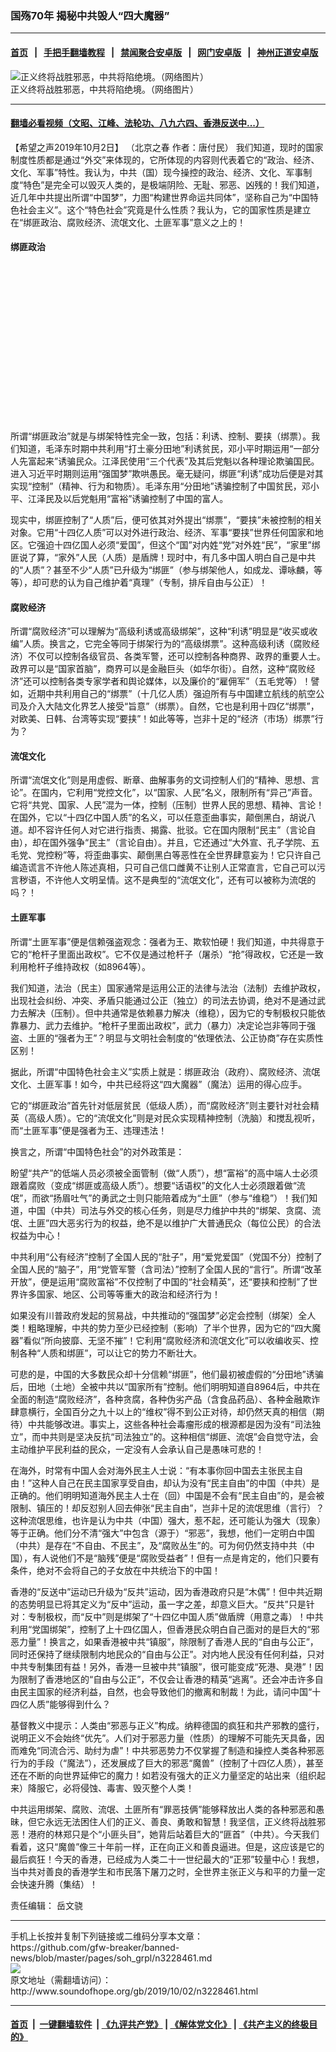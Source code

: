 ### 国殇70年 揭秘中共毁人“四大魔器”
------------------------

#### [首页](https://github.com/gfw-breaker/banned-news/blob/master/README.md) &nbsp;&nbsp;|&nbsp;&nbsp; [手把手翻墙教程](https://github.com/gfw-breaker/guides/wiki) &nbsp;&nbsp;|&nbsp;&nbsp; [禁闻聚合安卓版](https://github.com/gfw-breaker/bn-android) &nbsp;&nbsp;|&nbsp;&nbsp; [网门安卓版](https://github.com/oGate2/oGate) &nbsp;&nbsp;|&nbsp;&nbsp; [神州正道安卓版](https://github.com/SzzdOgate/update) 



<div class="zhidingtu">
 <div class="ar-wrap-3x2">
  <img alt="正义终将战胜邪恶，中共将陷绝境。（网络图片）" class="ar-wrap-inside-fill" src="http://img.soundofhope.org/2019/01/f09c5c1fb3b781f0f35f3d47503af925-9-600x400-600x400.jpg"/>
 </div>
 <div class="caption">
  正义终将战胜邪恶，中共将陷绝境。（网络图片）
 </div>
</div>
<hr/>


#### [翻墙必看视频（文昭、江峰、法轮功、八九六四、香港反送中...）](https://github.com/gfw-breaker/banned-news/blob/master/pages/links.md)

<div class="content">
 <p>
  <span class="content-info-date">
   【希望之声2019年10月2日】
  </span>
  <span class="content-info-type">
   （北京之春 作者：唐付民）
  </span>
  我们知道，现时的国家制度性质都是通过“外交”来体现的，它所体现的内容则代表着它的“政治、经济、文化、军事”特性。我认为，中共（国）现今操控的政治、经济、文化、军事制度“特色”是完全可以毁灭人类的，是极端阴险、无耻、邪恶、凶残的！我们知道，近几年中共提出所谓“中国梦”，力图“构建世界命运共同体”，坚称自己为“中国特色社会主义”。这个“特色社会”究竟是什么性质？我认为，它的国家性质是建立在“绑匪政治、腐败经济、流氓文化、土匪军事”意义之上的！
 </p>
 <h4>
  <strong>
   绑匪政治
  </strong>
 </h4>
 <div class="widget ad-300x250 ad-ecf">
  <!-- ZW30 Post Embed 300x250 1 -->
  <ins class="adsbygoogle" data-ad-client="ca-pub-1519518652909441" data-ad-slot="9768754376" style="display:inline-block;width:300px;height:250px">
  </ins>
 </div>
 <p>
  所谓“绑匪政治”就是与绑架特性完全一致，包括：利诱、控制、要挟（绑票）。我们知道，毛泽东时期中共利用“打土豪分田地”利诱贫民，邓小平时期运用“一部分人先富起来”诱骗民众。江泽民使用“三个代表”及其后党魁以各种理论欺骗国民。进入习近平时期则运用“强国梦”欺哄愚民。毫无疑问，绑匪“利诱”成功后便是对其实现“控制”（精神、行为和物质）。毛泽东用“分田地”诱骗控制了中国贫民，邓小平、江泽民及以后党魁用“富裕”诱骗控制了中国的富人。
 </p>
 <p>
  现实中，绑匪控制了“人质”后，便可依其对外提出“绑票”，“要挟”未被控制的相关对象。它用“十四亿人质”可以对外进行政治、经济、军事“要挟”世界任何国家和地区。它强迫十四亿国人必须“爱国”，但这个“国”对内姓“党”对外姓“民”，“家里”绑匪说了算，“家外”人民（人质）是盾牌！现时中，有几多中国人明白自己是中共的“人质”？甚至不少“人质”已升级为“绑匪”（参与绑架他人，如成龙、谭咏麟，等等），却可悲的认为自己维护着“真理”（专制，排斥自由与公正）！
 </p>
 <h4>
  <strong>
   腐败经济
  </strong>
 </h4>
 <p>
  所谓“腐败经济”可以理解为“高级利诱或高级绑架”，这种“利诱”明显是“收买或收编”人质。换言之，它完全等同于绑架行为的“高级绑票”。这种高级利诱（腐败经济）不仅可以控制各级官员、各类军警，还可以控制各种商界、政界的重要人士。政界可以是“国家首脑”，商界可以是金融巨头（如华尔街）。自然，这种“腐败经济”还可以控制各类专家学者和舆论媒体，以及廉价的“雇佣军”（五毛党等）！譬如，近期中共利用自己的“绑票”（十几亿人质）强迫所有与中国建立航线的航空公司及介入大陆文化界艺人接受“旨意”（绑票）。自然，它也是利用十四亿“绑票”，对欧美、日韩、台湾等实现“要挟”！如此等等，岂非十足的“经济（市场）绑票”行为？
 </p>
 <h4>
  <strong>
   流氓文化
  </strong>
 </h4>
 <p>
  所谓“流氓文化”则是用虚假、断章、曲解事务的文词控制人们的“精神、思想、言论”。在国内，它利用“党控文化”，以“国家、人民”名义，限制所有“异己”声音。它将“共党、国家、人民”混为一体，控制（压制）世界人民的思想、精神、言论！在国外，它以“十四亿中国人质”的名义，可以任意歪曲事实，颠倒黑白，胡说八道。却不容许任何人对它进行指责、揭露、批驳。它在国内限制“民主”（言论自由），却在国外强争“民主”（言论自由）。并且，它还通过“大外宣、孔子学院、五毛党、党控粉”等，将歪曲事实、颠倒黑白等恶性在全世界肆意妄为！它只许自己编造谎言不许他人陈述真相，只可自己信口雌黄不让别人正常直言，它自己可以污言秽语，不许他人文明呈情。这不是典型的“流氓文化”，还有可以被称为流氓的吗？！
 </p>
 <h4>
  <strong>
   土匪军事
  </strong>
 </h4>
 <p>
  所谓“土匪军事”便是信赖强盗观念：强者为王、欺软怕硬！我们知道，中共得意于它的“枪杆子里面出政权”。它不仅是通过枪杆子（屠杀）“抢”得政权，它还是一致利用枪杆子维持政权（如8964等）。
 </p>
 <p>
  我们知道，法治（民主）国家通常是运用公正的法律与法治（法制）去维护政权，出现社会纠纷、冲突、矛盾只能通过公正（独立）的司法去协调，绝对不是通过武力去解决（压制）。但中共通常是依赖暴力解决（维稳），因为它的专制极权只能依靠暴力、武力去维护。“枪杆子里面出政权”，武力（暴力）决定论岂非等同于强盗、土匪的“强者为王”？明显与文明社会制度的“依理依法、公正协商”存在实质性区别！
 </p>
 <p>
  据此，所谓“中国特色社会主义”实质上就是：绑匪政治（政府）、腐败经济、流氓文化、土匪军事！如今，中共已经将这“四大魔器”（魔法）运用的得心应手。
 </p>
 <p>
  它的“绑匪政治”首先针对低层贫民（低级人质），而“腐败经济”则主要针对社会精英（高级人质）。它的“流氓文化”则是对民众实现精神控制（洗脑）和搅乱视听，而“土匪军事”便是强者为王、违理违法！
 </p>
 <div>
 </div>
 <p>
  换言之，所谓“中国特色社会”的对外政策是：
 </p>
 <p>
  盼望“共产”的低端人员必须被全面管制（做“人质”），想“富裕”的高中端人士必须跟着腐败（变成“绑匪或高级人质”）。想要“话语权”的文化人士必须跟着做“流氓”，而欲“扬眉吐气”的勇武之士则只能陪着成为“土匪”（参与“维稳”）！我们知道，中国（中共）司法与外交的核心任务，则是尽力维护中共的“绑架、贪腐、流氓、土匪”四大恶劣行为的权益，绝不是以维护广大普通民众（每位公民）的合法权益为中心！
 </p>
 <p>
  中共利用“公有经济”控制了全国人民的“肚子”，用“爱党爱国”（党国不分）控制了全国人民的“脑子”，用“党管军警（含司法）”控制了全国人民的“言行”。所谓“改革开放”，便是运用“腐败富裕”不仅控制了中国的“社会精英”，还“要挟和控制”了世界许多国家、地区、公司等等重大的政治和经济行为！
 </p>
 <p>
  如果没有川普政府发起的贸易战，中共推动的“强国梦”必定会控制（绑架）全人类！粗略理解，中共的势力至少已经控制（影响）了半个世界，因为它的“四大魔器”看似“所向披靡、无坚不摧”！它利用“腐败经济和流氓文化”可以收编收买、控制各种“人质和绑匪”，可以让它的势力不断壮大。
 </p>
 <p>
  可悲的是，中国的大多数民众却十分信赖“绑匪”，他们最初被虚假的“分田地”诱骗后，田地（土地）全被中共以“国家所有”控制。他们明明知道自8964后，中共在全面的制造“腐败经济”，各种贪腐，各种伪劣产品（含食品药品）、各种金融欺诈肆意横行，全国百分之九十以上的“维权”得不到公正对待，却仍然天真的相信（期待）中共能够改进。事实上，这些各种社会毒瘤形成的根源都是因为没有“司法独立”，而中共则是坚决反抗“司法独立”的。这种相信“绑匪、流氓”会自觉守法，会主动维护平民利益的民众，一定没有人会承认自己是愚味可悲的！
 </p>
 <p>
  在海外，时常有中国人会对海外民主人士说：“有本事你回中国去主张民主自由！”这种人自己在民主国家享受自由，却认为没有“民主自由”的中国（中共）是正确的。他们明明知道海外民主人士在（回）中国是不会有“民主自由”的，是会被限制、镇压的！却反怼别人回去伸张“民主自由”，岂非十足的流氓思维（言行）？这种流氓思维，也许是认为中共（中国）强大，惹不起，还可能认为强大（现象）等于正确。他们分不清“强大”中包含（源于）“邪恶”，我想，他们一定明白中国（中共）是存在“不自由、不民主”，及“腐败丛生”的。可为何仍然支持中共（中国），有人说他们不是“脑残”便是“腐败受益者”！但有一点是肯定的，他们只要有条件，绝对不会将自己的子女放在中共统治下的中国！
 </p>
 <p>
  香港的“反送中”运动已升级为“反共”运动，因为香港政府只是“木偶”！但中共近期的态势明显已将其定义为“反中”运动，虽一字之差，却意义巨大。“反共”只是针对：专制极权，而“反中”则是绑架了“十四亿中国人质”做盾牌（用意之毒）！中共利用“党国绑架”，控制了上十四亿国人，但香港民众明白自己面对的是巨大的“邪恶力量”！换言之，如果香港被中共“镇服”，除限制了香港人民的“自由与公正”，同时还保持了继续限制内地民众的“自由与公正”。对内地人民没有任何利益，只对中共专制集团有益！另外，香港一旦被中共“镇服”，很可能变成“死港、臭港”！因为限制了香港地区的“自由与公正”，不仅会让香港的精英“逃离”。还会冲击许多自由民主国家的经济利益，自然，也会导致他们的撤离和制裁！为此，请问中国“十四亿人质”能够得到什么？
 </p>
 <p>
  基督教义中提示：人类由“邪恶与正义”构成。纳粹德国的疯狂和共产邪教的盛行，说明正义不会始终“优先”。人们对于邪恶力量（性质）的理解不可能先天具备，因而难免“同流合污、助纣为虐”！中共邪恶势力不仅掌握了制造和操控人类各种邪恶行为的手段（“魔法”），还发展成了巨大的邪恶“魔兽”（控制了十四亿人质），甚至还在不断的向世界延伸它的魔力！如若没有强大的正义力量坚定的站出来（组织起来）降服它，必将侵蚀、毒害、毁灭整个人类！
 </p>
 <p>
  中共运用绑架、腐败、流氓、土匪所有“罪恶技俩”能够释放出人类的各种邪恶和愚昧，但它永远无法困住人们的正义、善良、勇敢和智慧！我坚信，正义终将战胜邪恶！港府的林郑只是个“小匪头目”，她背后站着巨大的“匪首”（中共）。今天我们看着，这只“魔兽”像三十年前一样，正在向正义和善良逼进。但是，这应该是它的最后疯狂！今天的香港，已经成为人类二十一世纪最大的“正邪”较量中心！我想，当中共对善良的香港学生和市民落下屠刀之时，全世界主张正义与和平的力量一定会快速升腾（集结）！
 </p>
 <div class="content-info-btm">
  <p class="content-info-zerenbianji">
   <span class="content-info-title">
    责任编辑：
   </span>
   <span class="content-info-content">
    岳文骁
   </span>
  </p>
 </div>
</div>

<hr/>
手机上长按并复制下列链接或二维码分享本文章：<br/>
https://github.com/gfw-breaker/banned-news/blob/master/pages/soh_grpl/n3228461.md <br/>
<a href='https://github.com/gfw-breaker/banned-news/blob/master/pages/soh_grpl/n3228461.md'><img src='https://github.com/gfw-breaker/banned-news/blob/master/pages/soh_grpl/n3228461.md.png'/></a> <br/>
原文地址（需翻墙访问）：http://www.soundofhope.org/gb/2019/10/02/n3228461.html


------------------------
#### [首页](https://github.com/gfw-breaker/banned-news/blob/master/README.md) &nbsp;|&nbsp; [一键翻墙软件](https://github.com/gfw-breaker/nogfw/blob/master/README.md) &nbsp;| [《九评共产党》](https://github.com/gfw-breaker/9ping.md/blob/master/README.md#九评之一评共产党是什么) | [《解体党文化》](https://github.com/gfw-breaker/jtdwh.md/blob/master/README.md) | [《共产主义的终极目的》](https://github.com/gfw-breaker/gczydzjmd.md/blob/master/README.md)


<img src='http://gfw-breaker.win/banned-news/pages/soh_grpl/n3228461.md' width='0px' height='0px'/>